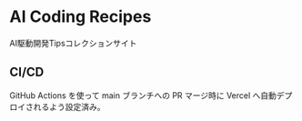 # AI Coding Recipes

AI駆動開発Tipsコレクションサイト

## CI/CD

GitHub Actions を使って main ブランチへの PR マージ時に Vercel へ自動デプロイされるよう設定済み。
